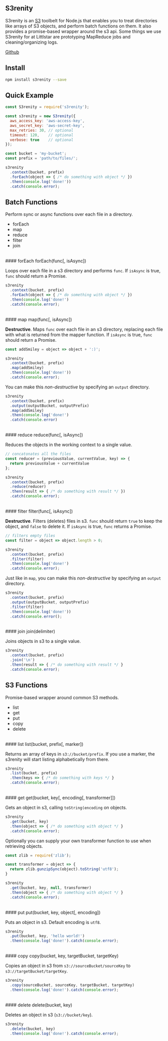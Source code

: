 ## S3renity
S3renity is an [S3](https://aws.amazon.com/s3/) toolbelt for Node.js that enables you to treat directories like arrays of S3 objects, and perform batch functions on them. It also provides a promise-based wrapper around the s3 api. Some things we use S3renity for at Littlstar are prototyping MapReduce jobs and cleaning/organizing logs.

[Github](https://github.com/littlstar/s3renity)

## Install
```bash
npm install s3renity --save
```

## Quick Example
```javascript
const S3renity = require('s3renity');

const s3renity = new S3renity({
  aws_access_key: 'aws-access-key',
  aws_secret_key: 'aws-secret-key',
  max_retries: 30, // optional
  timeout: 120,    // optional
  verbose: true    // optional
});

const bucket = 'my-bucket';
const prefix = 'path/to/files/';

s3renity
  .context(bucket, prefix)
  .forEach(object => { /* do something with object */ })
  .then(console.log('done!'))
  .catch(console.error);
```

## Batch Functions
Perform sync or async functions over each file in a directory.
- forEach
- map
- reduce
- filter
- join

<br/>
#### forEach
forEach(func[, isAsync])  

Loops over each file in a s3 directory and performs `func`.  If `isAsync` is true, `func` should return a Promise.
```javascript
s3renity
  .context(bucket, prefix)
  .forEach(object => { /* do something with object */ })
  .then(console.log('done!')
  .catch(console.error);
```
<br/>
#### map
map(func[, isAsync])  

**Destructive**. Maps `func` over each file in an s3 directory, replacing each file with what is returned
from the mapper function. If `isAsync` is true, `func` should return a Promise. 
```javascript
const addSmiley = object => object + ':)';

s3renity
  .context(bucket, prefix)
  .map(addSmiley)
  .then(console.log('done!'))
  .catch(console.error);
```
You can make this *non-destructive* by specifying an `output` directory.
```javascript
s3renity
  .context(bucket, prefix)
  .output(outputBucket, outputPrefix)
  .map(addSmiley)
  .then(console.log('done!')
  .catch(console.error)
```
<br/>
#### reduce
reduce(func[, isAsync])  

Reduces the objects in the working context to a single value.
```javascript
// concatonates all the files
const reducer = (previousValue, currentValue, key) => {
  return previousValue + currentValue
};

s3renity
  .context(bucket, prefix)
  .reduce(reducer)
  .then(result => { /* do something with result */ })
  .catch(console.error);
```
<br/>
#### filter
filter(func[, isAsync])  

**Destructive**.  Filters (deletes) files in s3. `func` should return `true` to keep the object, and `false` to delete it. If `isAsync` is true, `func` returns a Promise.
```javascript
// filters empty files
const filter = object => object.length > 0;

s3renity
  .context(bucket, prefix)
  .filter(filter)
  .then(console.log('done!')
  .catch(console.error);
```
Just like in `map`, you can make this *non-destructive* by specifying an `output` directory.
```javascript
s3renity
  .context(bucket, prefix)
  .output(outputBucket, outputPrefix)
  .filter(filter)
  .then(console.log('done!'))
  .catch(console.error();
```
<br/>
#### join
join(delimiter)  

Joins objects in s3 to a single value.
```javascript
s3renity
  .context(bucket, prefix)
  .join('\n')
  .then(result => { /* do something with result */ }
  .catch(console.error);
```
## S3 Functions
Promise-based wrapper around common S3 methods.
- list
- get
- put
- copy
- delete

<br/>
#### list
list(bucket, prefix[, marker])  

Returns an array of keys in `s3://bucket/prefix`.  If you use a marker, the s3renity will start listing alphabetically from there.
```javascript
s3renity
  .list(bucket, prefix)
  .then(keys => { /* do something with keys */ }
  .catch(console.error);
```
<br/>
#### get
get(bucket, key[, encoding[, transformer]])  

Gets an object in s3, calling `toString(encoding` on objects.
```javascript
s3renity
  .get(bucket, key)
  .then(object => { /* do something with object */ }
  .catch(console.error);
```
Optionally you can supply your own transformer function to use when retrieving objects.
```javascript
const zlib = require('zlib');

const transformer = object => {
  return zlib.gunzipSync(object).toString('utf8');
}

s3renity
  .get(bucket, key, null, transformer)
  .then(object => { /* do something with object */ }
  .catch(console.error);
```
<br/>
#### put
put(bucket, key, object[, encoding])  

Puts an object in s3.  Default encoding is `utf8`.
```javascript
s3renity
  .put(bucket, key, 'hello world!')
  .then(console.log('done!').catch(console.error);
```
<br/>
#### copy
copy(bucket, key, targetBucket, targetKey)  

Copies an object in s3 from `s3://sourceBucket/sourceKey` to `s3://targetBucket/targetKey`.
```javascript
s3renity
  .copy(sourceBucket, sourceKey, targetBucket, targetKey)
  .then(console.log('done!').catch(console.error);
```
<br/>
#### delete
delete(bucket, key)  

Deletes an object in s3 (`s3://bucket/key`).
```javascript
s3renity
  .delete(bucket, key)
  .then(console.log('done!').catch(console.error);
```
